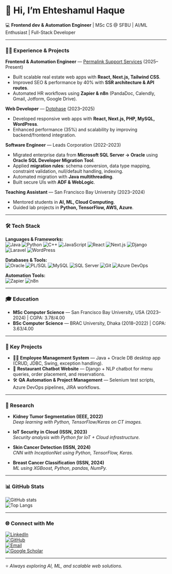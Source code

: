 # 👋 Hi, I’m Ehteshamul Haque  

💻 **Frontend dev & Automation Engineer** | MSc CS @ SFBU | AI/ML Enthusiast | Full-Stack Developer  

---

### 👨‍💻 Experience & Projects
**Frontend & Automation Engineer** — [Permalink Support Services](https://www.permalink.com.au) (2025–Present)  
- Built scalable real estate web apps with **React, Next.js, Tailwind CSS**.  
- Improved SEO & performance by 40% with **SSR architecture & API routes**.  
- Automated HR workflows using **Zapier & n8n** (PandaDoc, Calendly, Gmail, Jotform, Google Drive).  

**Web Developer** — [Dotphase](https://dotphase.com) (2023–2025)  
- Developed responsive web apps with **React, Next.js, PHP, MySQL, WordPress**.  
- Enhanced performance (35%) and scalability by improving backend/frontend integration.  

**Software Engineer** — Leads Corporation (2022–2023)  
- Migrated enterprise data from **Microsoft SQL Server → Oracle** using **Oracle SQL Developer Migration Tool**.  
- Applied **migration rules**: schema conversion, data type mapping, constraint validation, null/default handling, indexing.  
- Automated migration with **Java multithreading**.  
- Built secure UIs with **ADF & WebLogic**.  

**Teaching Assistant** — San Francisco Bay University (2023–2024)  
- Mentored students in **AI, ML, Cloud Computing**.  
- Guided lab projects in **Python, TensorFlow, AWS, Azure**.  

---

### 🛠 Tech Stack
**Languages & Frameworks:**  
![Java](https://img.shields.io/badge/Java-%23ED8B00.svg?style=flat&logo=openjdk&logoColor=white)
![Python](https://img.shields.io/badge/Python-%233776AB.svg?style=flat&logo=python&logoColor=white)
![C++](https://img.shields.io/badge/C%2B%2B-%2300599C.svg?style=flat&logo=c%2B%2B&logoColor=white)
![JavaScript](https://img.shields.io/badge/JavaScript-%23F7DF1E.svg?style=flat&logo=javascript&logoColor=black)
![React](https://img.shields.io/badge/React-%2320232a.svg?style=flat&logo=react&logoColor=%2361DAFB)
![Next.js](https://img.shields.io/badge/Next.js-black?style=flat&logo=next.js&logoColor=white)
![Django](https://img.shields.io/badge/Django-%23092E20.svg?style=flat&logo=django&logoColor=white)
![Laravel](https://img.shields.io/badge/Laravel-%23FF2D20.svg?style=flat&logo=laravel&logoColor=white)
![WordPress](https://img.shields.io/badge/WordPress-%23117AC9.svg?style=flat&logo=wordpress&logoColor=white)  

**Databases & Tools:**  
![Oracle](https://img.shields.io/badge/Oracle-F80000?style=flat&logo=oracle&logoColor=white)
![PL/SQL](https://img.shields.io/badge/PL%2FSQL-orange?style=flat)
![MySQL](https://img.shields.io/badge/MySQL-%2300f.svg?style=flat&logo=mysql&logoColor=white)
![SQL Server](https://img.shields.io/badge/Microsoft%20SQL%20Server-CC2927?style=flat&logo=microsoftsqlserver&logoColor=white)
![Git](https://img.shields.io/badge/Git-%23F05033.svg?style=flat&logo=git&logoColor=white)
![Azure DevOps](https://img.shields.io/badge/Azure%20DevOps-0078D7.svg?style=flat&logo=azure-devops&logoColor=white)

**Automation Tools:**  
![Zapier](https://img.shields.io/badge/Zapier-FF4A00?style=flat&logo=zapier&logoColor=white)
![n8n](https://img.shields.io/badge/n8n-1E90FF?style=flat&logo=n8n&logoColor=white)

---

### 🎓 Education
- **MSc Computer Science** — San Francisco Bay University, USA (2023–2024) | CGPA: 3.78/4.00  
- **BSc Computer Science** — BRAC University, Dhaka (2018–2022) | CGPA: 3.63/4.00  

---

### 🚀 Key Projects
- 🧑‍💼 **Employee Management System** — Java + Oracle DB desktop app (CRUD, JDBC, Swing, exception handling).  
- 🍴 **Restaurant Chatbot Website** — Django + NLP chatbot for menu queries, order placement, and reservations.  
- 🛠 **QA Automation & Project Management** — Selenium test scripts, Azure DevOps pipelines, JIRA workflows.  

---

### 📖 Research
- **Kidney Tumor Segmentation (IEEE, 2022)**  
  *Deep learning with Python, TensorFlow/Keras on CT images.*  

- **IoT Security in Cloud (ISSN, 2023)**  
  *Security analysis with Python for IoT + Cloud infrastructure.*  

- **Skin Cancer Detection (ISSN, 2024)**  
  *CNN with InceptionNet using Python, TensorFlow, Keras.*  

- **Breast Cancer Classification (ISSN, 2024)**  
  *ML using XGBoost, Python, pandas, NumPy.*  

---

### 📊 GitHub Stats
![GitHub stats](https://github-readme-stats.vercel.app/api?username=Ehteshamulhaque123&show_icons=true&theme=tokyonight)  
![Top Langs](https://github-readme-stats.vercel.app/api/top-langs/?username=Ehteshamulhaque123&layout=compact&theme=tokyonight)

---

### 🌐 Connect with Me
[![LinkedIn](https://img.shields.io/badge/LinkedIn-blue?style=flat&logo=linkedin&logoColor=white)](https://www.linkedin.com/in/ehtesham-haque-43205b203)  
[![GitHub](https://img.shields.io/badge/GitHub-black?style=flat&logo=github&logoColor=white)](https://github.com/Ehteshamulhaque123)  
[![Email](https://img.shields.io/badge/Email-red?style=flat&logo=gmail&logoColor=white)](mailto:ehteshamul.haque1998@gmail.com)  
[![Google Scholar](https://img.shields.io/badge/Google%20Scholar-4285F4?style=flat&logo=google-scholar&logoColor=white)](https://scholar.google.com/citations?user=gGbwX38AAAAJ&hl=en)  

---
⭐️ *Always exploring AI, ML, and scalable web solutions.*
